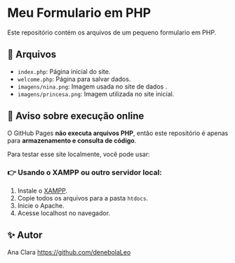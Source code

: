 # Meu Formulario em PHP

Este repositório contém os arquivos de um pequeno formulario em PHP.

## 📄 Arquivos

- `index.php`: Página inicial do site.
- `welcome.php`: Página para salvar dados.
- `imagens/nina.png`: Imagem usada no site de dados .
- `imagens/princesa.png`: Imagem utilizada no site inicial.

## 🚫 Aviso sobre execução online

O GitHub Pages **não executa arquivos PHP**, então este repositório é apenas para **armazenamento e consulta de código**.

Para testar esse site localmente, você pode usar:

### 👉 Usando o XAMPP ou outro servidor local:
1. Instale o [XAMPP](https://www.apachefriends.org/pt_br/index.html).
2. Copie todos os arquivos para a pasta `htdocs`.
3. Inicie o Apache.
4. Acesse localhost no navegador.

## ✨ Autor

Ana Clara 
https://github.com/denebolaLeo
